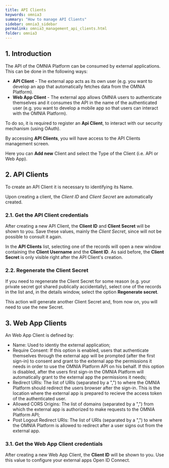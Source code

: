 ```yaml
---
title: API Clients
keywords: omnia3
summary: "How to manage API Clients"
sidebar: omnia3_sidebar
permalink: omnia3_management_api_clients.html
folder: omnia3
---
```


## 1. Introduction

The API of the OMNIA Platform can be consumed by external applications. This can be done in the following ways:

- **API Client** - The external app acts as its own user (e.g. you want to develop an app that automatically fetches data from the OMNIA Platform).
- **Web App Client** - The external app allows OMNIA users to authenticate themselves and it consumes the API in the name of the authenticated user (e.g. you want to develop a mobile app so that users can interact with the OMNIA Platform).

To do so, it is required to register an **Api Client**, to interact with our security mechanism (using OAuth).

By accessing **API Clients**, you will have access to the API Clients management screen.

Here you can **Add new** Client and select the Type of the Client (i.e. API or Web App).

## 2. API Clients
To create an API Client it is necessary to identifying its Name.

Upon creating a client, the *Client ID* and *Client Secret* are automatically created.

### 2.1. Get the API Client credentials
After creating a new API Client, the **Client ID** and **Client Secret** will be shown to you. Save these values, mainly the *Client Secret*, since will not be possible to consult it again.

In the **API Clients** list, selecting one of the records will open a new window containing the **Client Username** and the **Client ID**. As said before, the **Client Secret** is only visible right after the API Client's creation.

### 2.2. Regenerate the Client Secret
If you need to regenerate the Client Secret for some reason (e.g. your private secret got shared publically accidentally), select one of the records in the list and, in the details window, select the option **Regenerate secret**.

This action will generate another Client Secret and, from now on, you will need to use the new Secret.

## 3. Web App Clients

An Web App Client is defined by:
* Name: Used to identiy the external application;
* Require Consent: If this option is enabled, users that authenticate themselves through the external app will be prompted (after the first sign-in) to consent and grant to the external app the permissions it needs in order to use the OMNIA Platform API on his behalf. If this option is disabled, after the users first sign-in the OMNIA Platform will automatically grant to the external app the permissions it needs;
* Redirect URIs: The list of URIs (separated by a ",") to where the OMNIA Platform should redirect the users browser after the sign-in. This is the location where the external app is prepared to recieve the access token of the authenticated user.
* Allowed CORS Origins: The list of domains (separated by a ",") from which the external app is authorized to make requests to the OMNIA Platform API;
* Post Logout Redirect URIs: The list of URIs (separated by a ",") to where the OMNIA Platform is allowed to redirect after a user signs out from the external app.

### 3.1. Get the Web App Client credentials
After creating a new Web App Client, the **Client ID** will be shown to you. Use this value to configure your external apps Open ID Connect.